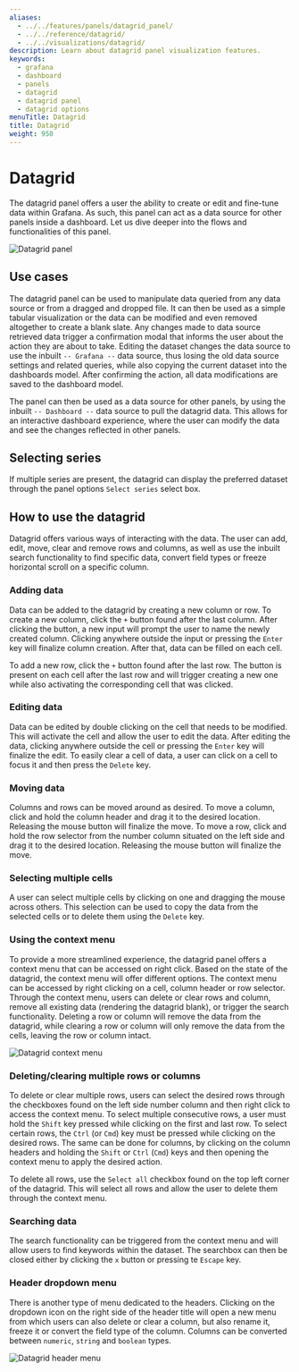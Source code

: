 ```yaml
---
aliases:
  - ../../features/panels/datagrid_panel/
  - ../../reference/datagrid/
  - ../../visualizations/datagrid/
description: Learn about datagrid panel visualization features.
keywords:
  - grafana
  - dashboard
  - panels
  - datagrid
  - datagrid panel
  - datagrid options
menuTitle: Datagrid
title: Datagrid
weight: 950
---
```


# Datagrid

The datagrid panel offers a user the ability to create or edit and fine-tune data within Grafana. As such, this panel can act as a data source for other panels
inside a dashboard. Let us dive deeper into the flows and functionalities of this panel.

![Datagrid panel](/media/docs/datagrid/screenshot-grafana-datagrid-panel.png)

## Use cases

The datagrid panel can be used to manipulate data queried from any data source or from a dragged and dropped file. It can then be used as a simple tabular
visualization or the data can be modified and even removed altogether to create a blank slate. Any changes made to data source retrieved data trigger a confirmation modal that informs the user about the action they are about to take. Editing the dataset changes the data source to use the inbuilt `-- Grafana --` data source, thus losing the old data source settings and related queries, while also copying the current dataset into the dashboards model. After confirming the action, all data modifications are saved to the dashboard model.

The panel can then be used as a data source for other panels, by using the inbuilt `-- Dashboard --` data source to pull the datagrid data. This allows for an interactive dashboard experience, where the user can modify the data and see the changes reflected in other panels.

## Selecting series

If multiple series are present, the datagrid can display the preferred dataset through the panel options `Select series` select box.

## How to use the datagrid

Datagrid offers various ways of interacting with the data. The user can add, edit, move, clear and remove rows and columns, as well as use the inbuilt search functionality to find specific data, convert field types or freeze horizontal scroll on a specific column.

### Adding data

Data can be added to the datagrid by creating a new column or row. To create a new column, click the `+` button found after the last column. After clicking the button, a new input will prompt the user to name the newly created column. Clicking anywhere outside the input or pressing the `Enter` key will finalize column creation. After that, data can be filled on each cell.

To add a new row, click the `+` button found after the last row. The button is present on each cell after the last row and will trigger creating a new one while also activating the corresponding cell that was clicked.

### Editing data

Data can be edited by double clicking on the cell that needs to be modified. This will activate the cell and allow the user to edit the data. After editing the data, clicking anywhere outside the cell or pressing the `Enter` key will finalize the edit. To easily clear a cell of data, a user can click on a cell to focus it and then press the `Delete` key.

### Moving data

Columns and rows can be moved around as desired. To move a column, click and hold the column header and drag it to the desired location. Releasing the mouse button will finalize the move. To move a row, click and hold the row selector from the number column situated on the left side and drag it to the desired location. Releasing the mouse button will finalize the move.

### Selecting multiple cells

A user can select multiple cells by clicking on one and dragging the mouse across others. This selection can be used to copy the data from the selected cells or to delete them using the `Delete` key.

### Using the context menu

To provide a more streamlined experience, the datagrid panel offers a context menu that can be accessed on right click. Based on the state of the datagrid, the context menu will offer different options. The context menu can be accessed by right clicking on a cell, column header or row selector. Through the context menu, users can delete or clear rows and column, remove all existing data (rendering the datagrid blank), or trigger the search functionality. Deleting a row or column will remove the data from the datagrid, while clearing a row or column will only remove the data from the cells, leaving the row or column intact.

![Datagrid context menu](/media/docs/datagrid/screenshot-grafana-datagrid-context-menu.png)

### Deleting/clearing multiple rows or columns

To delete or clear multiple rows, users can select the desired rows through the checkboxes found on the left side number column and then right click to access the context menu. To select multiple consecutive rows, a user must hold the `Shift` key pressed while clicking on the first and last row. To select certain rows, the `Ctrl` (or `Cmd`) key must be pressed while clicking on the desired rows. The same can be done for columns, by clicking on the column headers and holding the `Shift` or `Ctrl` (`Cmd`) keys and then opening the context menu to apply the desired action.

To delete all rows, use the `Select all` checkbox found on the top left corner of the datagrid. This will select all rows and allow the user to delete them through the context menu.

### Searching data

The search functionality can be triggered from the context menu and will allow users to find keywords within the dataset. The searchbox can then be closed either by clicking the `x` button or pressing te `Escape` key.

### Header dropdown menu

There is another type of menu dedicated to the headers. Clicking on the dropdown icon on the right side of the header title will open a new menu from which users can also delete or clear a column, but also rename it, freeze it or convert the field type of the column.
Columns can be converted between `numeric`, `string` and `boolean` types.

![Datagrid header menu](/media/docs/datagrid/screenshot-grafana-datagrid-header-menu.png)
